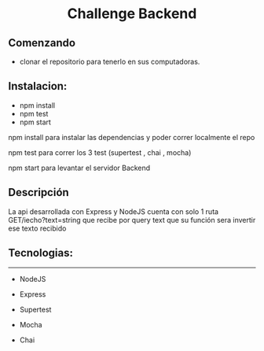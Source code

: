 <h1 align='center'>Challenge Backend</h1>

## Comenzando
- clonar el repositorio para tenerlo en sus computadoras.

## Instalacion:

- npm install
- npm test
- npm start

npm install para instalar las dependencias y poder correr localmente el repo

npm test para correr los 3 test (supertest , chai , mocha)

npm start para levantar el servidor Backend

## Descripción 

La api desarrollada con Express y NodeJS cuenta con solo 1 ruta GET/iecho?text=string que recibe por query text que su función sera invertir ese texto recibido

## Tecnologias:
<hr>

- NodeJS

- Express

- Supertest

- Mocha

- Chai
